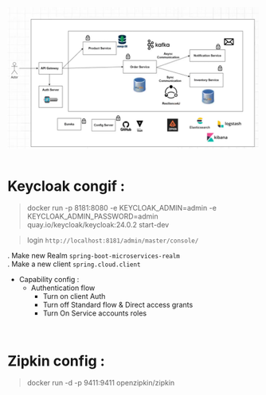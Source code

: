 <img src="./readme-assets/architecture.png">
<br/>
<br/>   
     
# Keycloak congif :
 > docker run -p 8181:8080 -e KEYCLOAK_ADMIN=admin -e KEYCLOAK_ADMIN_PASSWORD=admin quay.io/keycloak/keycloak:24.0.2 start-dev  

 >  login ``` http://localhost:8181/admin/master/console/ ``` 

. Make new Realm ``` spring-boot-microservices-realm ```  
. Make a new client ``` spring.cloud.client ```


* Capability config :   
    * Authentication flow
        * Turn on client Auth
        * Turn off Standard flow & Direct access grants
        * Turn On Service accounts roles


<br/>

# Zipkin config : 
> docker run -d -p 9411:9411 openzipkin/zipkin
